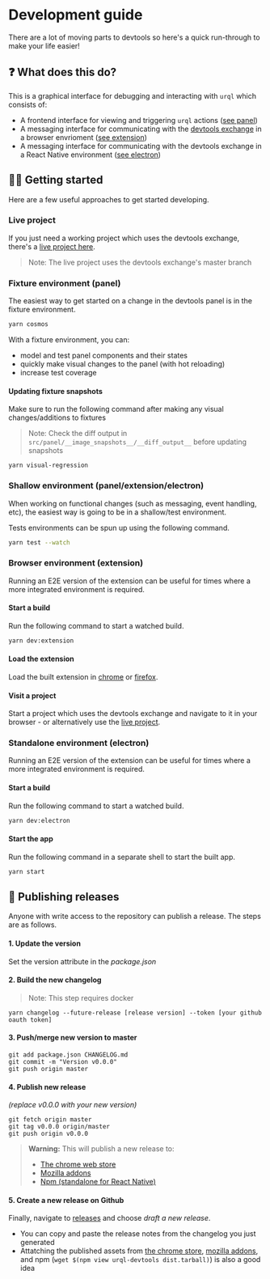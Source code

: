 # Development guide

There are a lot of moving parts to devtools so here's a quick run-through to make your life easier!

## ❓ What does this do?

This is a graphical interface for debugging and interacting with `urql` which consists of:

- A frontend interface for viewing and triggering `urql` actions ([see panel](https://github.com/FormidableLabs/urql-devtools/tree/master/src/panel))
- A messaging interface for communicating with the [devtools exchange](https://github.com/FormidableLabs/urql-devtools-exchange) in a browser envrioment ([see extension](https://github.com/FormidableLabs/urql-devtools/tree/master/src/extension))
- A messaging interface for communicating with the devtools exchange in a React Native environment ([see electron](https://github.com/FormidableLabs/urql-devtools/tree/master/src/electron))

## 👩‍💻 Getting started

Here are a few useful approaches to get started developing.

### Live project

If you just need a working project which uses the devtools exchange, there's a [live project here](https://urql-devtools-exchange.netlify.app/).

> Note: The live project uses the devtools exchange's master branch

### Fixture environment (panel)

The easiest way to get started on a change in the devtools panel is in the fixture environment.

```sh
yarn cosmos
```

With a fixture environment, you can:

- model and test panel components and their states
- quickly make visual changes to the panel (with hot reloading)
- increase test coverage

#### Updating fixture snapshots

Make sure to run the following command after making any visual changes/additions to fixtures

> Note: Check the diff output in `src/panel/__image_snapshots__/__diff_output__` before updating snapshots

```
yarn visual-regression
```

### Shallow environment (panel/extension/electron)

When working on functional changes (such as messaging, event handling, etc), the easiest way is going to be in a shallow/test environment.

Tests environments can be spun up using the following command.

```sh
yarn test --watch
```

### Browser environment (extension)

Running an E2E version of the extension can be useful for times where a more integrated environment is required.

#### Start a build

Run the following command to start a watched build.

```sh
yarn dev:extension
```

#### Load the extension

Load the built extension in [chrome](https://developer.chrome.com/extensions/getstarted#manifest) or [firefox](https://developer.mozilla.org/en-US/docs/Tools/about:debugging#Extensions).

#### Visit a project

Start a project which uses the devtools exchange and navigate to it in your browser - or alternatively use the [live project](#Live-project).

### Standalone environment (electron)

Running an E2E version of the extension can be useful for times where a more integrated environment is required.

#### Start a build

Run the following command to start a watched build.

```sh
yarn dev:electron
```

#### Start the app

Run the following command in a separate shell to start the built app.

```sh
yarn start
```

## 🚀 Publishing releases

Anyone with write access to the repository can publish a release. The steps are as follows.

#### 1. Update the version

Set the version attribute in the _package.json_

#### 2. Build the new changelog

> Note: This step requires docker

```
yarn changelog --future-release [release version] --token [your github oauth token]
```

#### 3. Push/merge new version to master

```
git add package.json CHANGELOG.md
git commit -m "Version v0.0.0"
git push origin master
```

#### 4. Publish new release

_(replace v0.0.0 with your new version)_

```
git fetch origin master
git tag v0.0.0 origin/master
git push origin v0.0.0
```

> **Warning:** This will publish a new release to:
>
> - [The chrome web store](https://chrome.google.com/webstore/detail/urql-devtools/mcfphkbpmkbeofnkjehahlmidmceblmm)
> - [Mozilla addons](https://addons.mozilla.org/en-GB/firefox/addon/urql-devtools/)
> - [Npm (standalone for React Native)](https://www.npmjs.com/package/urql-devtools)

#### 5. Create a new release on Github

Finally, navigate to [releases](https://github.com/FormidableLabs/urql-devtools/releases) and choose _draft a new release_.

- You can copy and paste the release notes from the changelog you just generated
- Attatching the published assets from [the chrome store](https://stackoverflow.com/questions/7184793/how-to-download-a-crx-file-from-the-chrome-web-store-for-a-given-id), [mozilla addons](https://superuser.com/questions/440999/how-to-download-firefox-extensions-from-addons-mozilla-org-without-installing-th/441011), and npm (`wget $(npm view urql-devtools dist.tarball)`) is also a good idea
